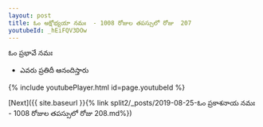 ```yaml
---
layout: post
title: ఓం అక్షోభ్యయా నమః  - 1008 రోజుల తపస్సులో రోజు  207
youtubeId: _hEiFQV3DOw
---
```

 
 
 ఓం ప్రభావే నమః  
 
 -  ఎవరు ప్రతిదీ ఆనందిస్తారు 
 
  
 
  
 
 
 
 
 
 


{% include youtubePlayer.html id=page.youtubeId %}
 
[Next]({{ site.baseurl }}{% link  split2/_posts/2019-08-25-ఓం ప్రకాశనాయ నమః  - 1008 రోజుల తపస్సులో రోజు  208.md%})
 
